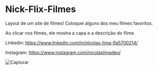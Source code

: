 # Nick-Flix-Filmes
Layout de um site de filmes! Coloquei alguns dos meu filmes favoritos.

Ao clicar nos filmes, ele mostra a capa e a descrição do filme.

Linkedin: https://www.linkedin.com/in/nicolas-lima-9a5700214/

Instagram: https://www.instagram.com/nicolaslimadev/

![Capturar](https://user-images.githubusercontent.com/91435296/155763596-2e3bfa3f-16ce-4042-b0a2-468dec02eda4.PNG)
